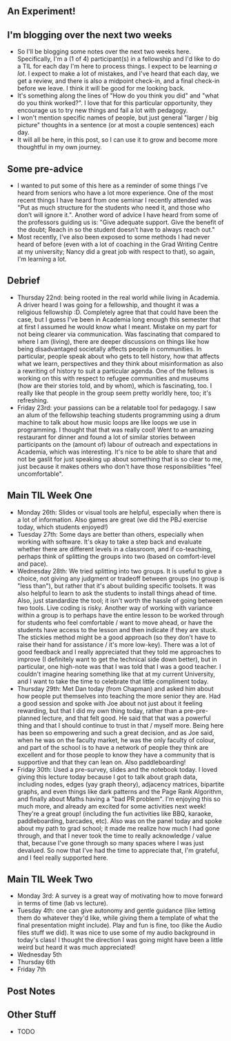 ## An Experiment!

## I'm blogging over the next two weeks
- So I'll be blogging some notes over the next two weeks here. Specifically, I'm a (1 of 4) participant(s) in a fellowship and I'd like to do a TIL for each day
I'm here to process things. I expect to be learning *a lot*. I expect to make a lot of mistakes, and I've heard that each day, we get a review, and there is also
a midpoint check-in, and a final check-in before we leave. I think it will be good for me looking back.
- It's something along the lines of "How do you think you did" and "what do you think worked?". I love that for this particular opportunity, they
encourage us to try new things and fail a lot with pedagogy. 
- I won't mention specific names of people, but just general "larger / big picture" thoughts in a sentence (or at most a couple sentences) each day.
- It will all be here, in this post, so I can use it to grow and become more thoughtful in my own journey.

## Some pre-advice
- I wanted to put some of this here as a reminder of some things I've heard from seniors who have a lot more experience. One of the most recent things
I have heard from one seminar I recently attended was "Put as much structure for the students who need it, and those who don’t will ignore it.".
Another word of advice I have heard from some of the professors guiding us is:
"Give adequate support. Give the benefit of the doubt; Reach in so the student doesn’t have to always reach out."
- Most recently, I've also been exposed to some methods I had never heard of before (even with a lot of coaching in the Grad Writing Centre at my university; Nancy did a great job with respect to that), so again, I'm learning a lot.

## Debrief
- Thursday 22nd: being rooted in the real world while living in Academia. A driver heard I was going for a fellowship, and thought it was a religious fellowship :D. Completely agree that that could have been the case, but I guess I've been in Academia long enough this semester that at first I assumed he would know what I meant. Mistake on my part for not being clearer via communication. Was fascinating that compared to where I am (living), there are deeper discussions on things like how being disadvantaged societally affects people in communities. In particular, people speak about who gets to tell history, how that affects what we learn, perspectives and they think about misinformation as also a rewriting of history to suit a particular agenda. One of the fellows is working on this with respect to refugee communities and museums (how are their stories told, and by whom), which is fascinating, too. I really like that people in the group seem pretty worldly here, too; it's refreshing.
- Friday 23rd: your passions can be a relatable tool for pedagogy. I saw an alum of the fellowship teaching students programming using a drum machine to talk about how music loops are like loops we use in programming. I thought that that was really cool! Went to an amazing restaurant for dinner and found a lot of similar stories between participants on the (amount of) labour of outreach and expectations in Academia, which was interesting. It's nice to be able to share that and not be gaslit for just speaking up about something that is so clear to me, just because it makes others who don't have those responsibilities "feel uncomfortable".

## Main TIL Week One
- Monday 26th: Slides or visual tools are helpful, especially when there is a lot of information. Also games are great (we did the PBJ exercise today, which students enjoyed!)
- Tuesday 27th: Some days are better than others, especially when working with software. It's okay to take a step back and evaluate whether there are different levels in a classroom, and if co-teaching, perhaps think of splitting the groups into two (based on comfort-level and pace).
- Wednesday 28th: We tried splitting into two groups. It is useful to give a choice, not giving any judgment or tradeoff between groups (no group is "less than"), but rather that it's about building specific toolsets. It was also helpful to learn to ask the students to install things ahead of time. Also, just standardize the tool; it isn't worth the hassle of going between two tools. Live coding is risky. Another way of working with variance within a group is to perhaps have the entire lesson to be worked through for students who feel comfortable / want to move ahead, or have the students have access to the lesson and then indicate if they are stuck. The stickies method might be a good approach (so they don't have to raise their hand for assistance / it's more low-key). There was a lot of good feedback and I really appreciated that they told me approaches to improve (I definitely want to get the technical side down better), but in particular, one high-note was that I was told that I was a good teacher. I couldn't imagine hearing something like that at my current University, and I want to take the time to celebrate that little compliment today.
- Thursday 29th: Met Dan today (from Chapman) and asked him about how people put themselves into teaching the more senior they are. Had a good session and spoke with Joe about not just about it feeling rewarding, but that I did my own thing today, rather than a pre-pre-planned lecture, and that felt good. He said that that was a powerful thing and that I should continue to trust in that / myself more. Being here has been so empowering and such a great decision, and as Joe said, when he was on the faculty market, he was the only faculty of colour, and part of the school is to have a network of people they think are excellent and for those people to know they have a community that is supportive and that they can lean on. Also paddleboarding! 
- Friday 30th: Used a pre-survey, slides and the notebook today. I loved giving this lecture today because I got to talk about graph data, including nodes, edges (yay graph theory), adjacency matrices, bipartite graphs, and even things like dark patterns and the Page Rank Algorithm, and finally about Maths having a "bad PR problem". I'm enjoying this so much more, and already am excited for some activities next week! They're a great group! (including the fun activities like BBQ, karaoke, paddleboarding, barcades, etc). Also was on the panel today and spoke about my path to grad school; it made me realize how much I had gone through, and that I never took the time to really acknowledge / value that, because I've gone through so many spaces where I was just devalued. So now that I've had the time to appreciate that, I'm grateful, and I feel really supported here.

## Main TIL Week Two
- Monday 3rd: A survey is a great way of motivating how to move forward in terms of time (lab vs lecture).
- Tuesday 4th: one can give autonomy and gentle guidance (like letting them do whatever they'd like, while giving them a template of what the final presentation might include). Play and fun is fine, too (like the Audio files stuff we did). It was nice to use some of my audio background in today's class! I thought the direction I was going might have been a little weird but heard it was much appreciated!
- Wednesday 5th
- Thursday 6th
- Friday 7th

## Post Notes


## Other Stuff
- TODO
